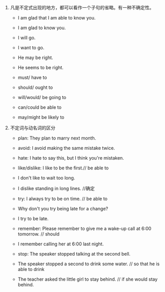 1. 凡是不定式出现的地方，都可以看作一个子句的省略。有一种不确定性。
    - I am glad that I am able to know you.
    - I am glad to know you.

    - I will go.
    - I want to go.

    - He may be right.
    - He seems to be right.

    - must/ have to 
    - should/ ought to
    - will/would/ be going to
    - can/could be able to
    - may/might be likely to

2. 不定词与动名词的区分

    - plan: They plan to marry next month.
    - avoid: I avoid making the same mistake twice.
    - hate: I hate to say this, but I think you're mistaken.

    - like/dislike: I like to be the first.// be able to 
    - I don't like to wait too long.
    - I dislike standing in long lines. //确定

    - try: I always try to be on time. // be able to
    - Why don't you try being late for a change?
    - I try to be late.

    - remember: Please remember to give me a wake-up call at 6:00 tomorrow. // should
    - I remember calling her at 6:00 last night.

    - stop: The speaker stopped talking at the second bell.
    - The speaker stopped a second to drink some water. // so that he is able to drink

    - The teacher asked the little girl to stay behind. // if she would stay behind.




